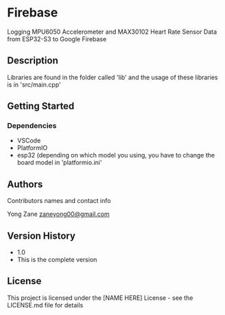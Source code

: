 # Firebase

Logging MPU6050 Accelerometer and MAX30102 Heart Rate Sensor Data from ESP32-S3 to Google Firebase

## Description

Libraries are found in the folder called 'lib' and the usage of these libraries is in 'src/main.cpp'

## Getting Started

### Dependencies

* VSCode
* PlatformIO
* esp32 (depending on which model you using, you have to change the board model in 'platformio.ini'

## Authors

Contributors names and contact info

Yong Zane
zaneyong00@gmail.com

## Version History

* 1.0
*   This is the complete version

## License

This project is licensed under the [NAME HERE] License - see the LICENSE.md file for details

